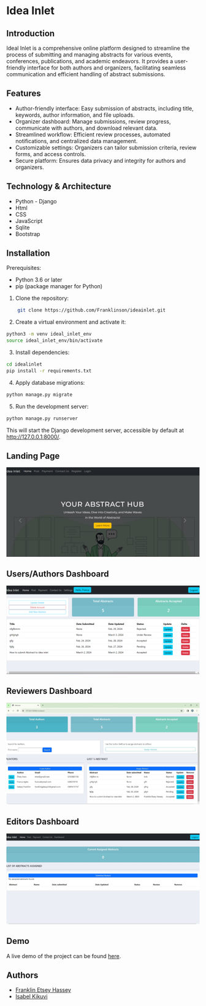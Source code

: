 # Idea Inlet

## Introduction

Ideal Inlet is a comprehensive online platform designed to streamline the process of submitting and managing abstracts for various events, conferences, publications, and academic endeavors. It provides a user-friendly interface for both authors and organizers, facilitating seamless communication and efficient handling of abstract submissions.

## Features

* Author-friendly interface: Easy submission of abstracts, including title, keywords, author information, and file uploads.
* Organizer dashboard: Manage submissions, review progress, communicate with authors, and download relevant data.
* Streamlined workflow: Efficient review processes, automated notifications, and centralized data management.
* Customizable settings: Organizers can tailor submission criteria, review forms, and access controls.
* Secure platform: Ensures data privacy and integrity for authors and organizers.

## Technology & Architecture

* Python - Django
* Html
* CSS
* JavaScript
* Sqlite
* Bootstrap

## Installation

Prerequisites:

* Python 3.6 or later
* pip (package manager for Python)

1. Clone the repository:

```bash
    git clone https://github.com/Franklinson/ideainlet.git
```

2. Create a virtual environment and activate it:

```bash
python3 -m venv ideal_inlet_env
source ideal_inlet_env/bin/activate
```

3. Install dependencies:

```bash
cd idealinlet
pip install -r requirements.txt
```

4. Apply database migrations:

```bash
python manage.py migrate
```

5. Run the development server:

```bash
python manage.py runserver
```

This will start the Django development server, accessible by default at http://127.0.0.1:8000/.

## Landing Page

![alt text](landing_page.png)

## Users/Authors Dashboard

![alt text](Author.png)

## Reviewers Dashboard

![alt text](reviewers.png)

## Editors Dashboard

![alt text](editors.png)

## Demo

A live demo of the project can be found [here](https://youtu.be/aocrUDK1elk).

## Authors

- [Franklin Etsey Hassey](https://github.com/Franklinson)
- [Isabel Kikuvi](https://github.com/Isabel-Kikuvi)
